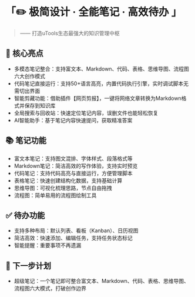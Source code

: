 # 「✏️ 极简设计 · 全能笔记 · 高效待办 」

> —— 打造uTools生态最强大的知识管理中枢

## 🌟 核心亮点
- 多模态笔记整合：支持富文本、Markdown、代码、表格、思维导图、流程图六大创作模式
- 代码笔记直接运行：支持50+语言高亮，内置代码执行引擎，实时调试脚本无需切出界面
- 智能剪藏功能：借助插件【网页剪报】，一键将网络文章转换为Markdown格式并保存到知识库
- 全局搜索与回收站：快速定位笔记内容，误删文件也能轻松恢复
- AI智能助手：基于笔记内容快速提问，获取精准答案

## 📚 笔记功能
- 富文本笔记：支持图文混排、字体样式、段落格式等
- Markdown笔记：简洁高效的写作体验，支持实时预览
- 代码笔记：支持代码高亮与直接运行，方便管理脚本
- 表格笔记：快速创建结构化数据，支持基础计算
- 思维导图：可视化梳理思路，节点自由拖拽
- 流程图：简单易用的流程图绘制工具

## ✅ 待办功能
- 支持多种布局：默认列表、看板（Kanban）、日历视图
- 简洁高效：快速添加、编辑任务，支持任务状态标记
- 智能提醒：重要事项不再遗漏

## 🔮 下一步计划
- 超级笔记：一个笔记即可整合富文本、Markdown、代码、表格、思维导图、流程图六大模式，打破创作边界